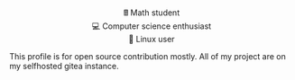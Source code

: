 <p align="center">
🖩 Math student<br>
💻 Computer science enthusiast<br>
🐧 Linux user<br>
</p>

This profile is for open source contribution mostly. All of my project are on my selfhosted gitea instance.
